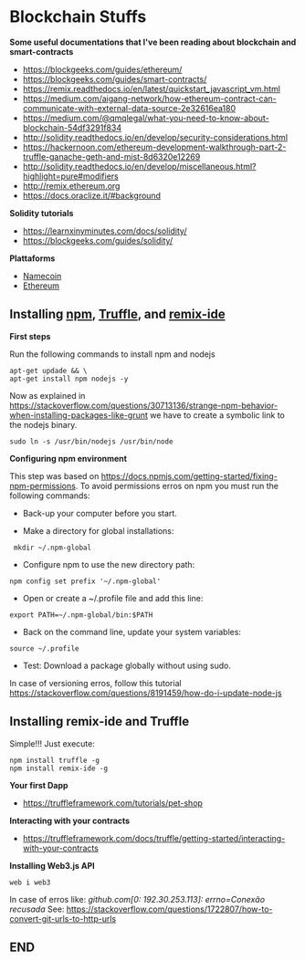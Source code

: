 # Blockchain Stuffs

**Some useful documentations that I've been reading about blockchain and smart-contracts**
- https://blockgeeks.com/guides/ethereum/
- https://blockgeeks.com/guides/smart-contracts/
- https://remix.readthedocs.io/en/latest/quickstart_javascript_vm.html
- https://medium.com/aigang-network/how-ethereum-contract-can-communicate-with-external-data-source-2e32616ea180
- https://medium.com/@qmqlegal/what-you-need-to-know-about-blockchain-54df3291f834
- http://solidity.readthedocs.io/en/develop/security-considerations.html
- https://hackernoon.com/ethereum-development-walkthrough-part-2-truffle-ganache-geth-and-mist-8d6320e12269
- http://solidity.readthedocs.io/en/develop/miscellaneous.html?highlight=pure#modifiers
- http://remix.ethereum.org
- https://docs.oraclize.it/#background

**Solidity tutorials**
- https://learnxinyminutes.com/docs/solidity/
- https://blockgeeks.com/guides/solidity/

**Plattaforms**
- [Namecoin](https://namecoin.org/)
- [Ethereum](https://www.ethereum.org/)


## Installing [npm](https://www.npmjs.com/), [Truffle](https://github.com/trufflesuite/truffle), and [remix-ide](https://github.com/ethereum/remix-ide)

**First steps**

Run the following commands to install npm and nodejs

```
apt-get updade && \
apt-get install npm nodejs -y
```

Now as explained in https://stackoverflow.com/questions/30713136/strange-npm-behavior-when-installing-packages-like-grunt we have to create a symbolic link to the nodejs binary.

```
sudo ln -s /usr/bin/nodejs /usr/bin/node
```

**Configuring npm environment**

This step was based on https://docs.npmjs.com/getting-started/fixing-npm-permissions. To avoid permissions erros on npm
you must run the following commands:

* Back-up your computer before you start.

* Make a directory for global installations:

```
 mkdir ~/.npm-global
```

* Configure npm to use the new directory path:

```
npm config set prefix '~/.npm-global'
```

* Open or create a ~/.profile file and add this line:

```
export PATH=~/.npm-global/bin:$PATH
```

* Back on the command line, update your system variables:

```
source ~/.profile
```
* Test: Download a package globally without using sudo.

 In case of versioning erros,  follow this tutorial https://stackoverflow.com/questions/8191459/how-do-i-update-node-js

## Installing remix-ide and Truffle
Simple!!! Just execute:

```
npm install truffle -g
npm install remix-ide -g
```

**Your first Dapp**
- https://truffleframework.com/tutorials/pet-shop

**Interacting with your contracts**
- https://truffleframework.com/docs/truffle/getting-started/interacting-with-your-contracts

**Installing Web3.js API**

```
web i web3
```

In case of erros like: _github.com[0: 192.30.253.113]: errno=Conexão recusada_
See: https://stackoverflow.com/questions/1722807/how-to-convert-git-urls-to-http-urls

## END
